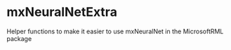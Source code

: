 # mxNeuralNetExtra

Helper functions to make it easier to use mxNeuralNet in the MicrosoftRML package
